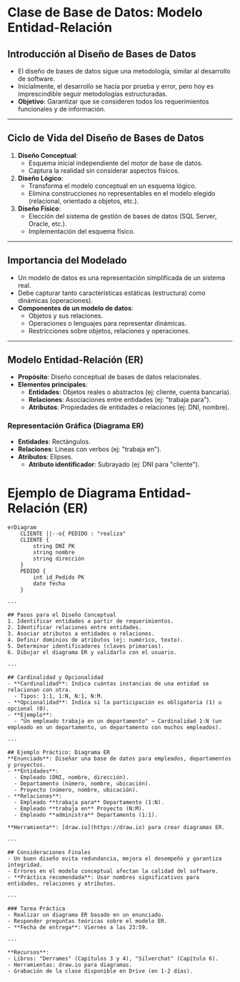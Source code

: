 # Clase de Base de Datos: Modelo Entidad-Relación

## Introducción al Diseño de Bases de Datos
- El diseño de bases de datos sigue una metodología, similar al desarrollo de software.
- Inicialmente, el desarrollo se hacía por prueba y error, pero hoy es imprescindible seguir metodologías estructuradas.
- **Objetivo**: Garantizar que se consideren todos los requerimientos funcionales y de información.

---

## Ciclo de Vida del Diseño de Bases de Datos
1. **Diseño Conceptual**:
   - Esquema inicial independiente del motor de base de datos.
   - Captura la realidad sin considerar aspectos físicos.
2. **Diseño Lógico**:
   - Transforma el modelo conceptual en un esquema lógico.
   - Elimina construcciones no representables en el modelo elegido (relacional, orientado a objetos, etc.).
3. **Diseño Físico**:
   - Elección del sistema de gestión de bases de datos (SQL Server, Oracle, etc.).
   - Implementación del esquema físico.

---

## Importancia del Modelado
- Un modelo de datos es una representación simplificada de un sistema real.
- Debe capturar tanto características estáticas (estructura) como dinámicas (operaciones).
- **Componentes de un modelo de datos**:
  - Objetos y sus relaciones.
  - Operaciones o lenguajes para representar dinámicas.
  - Restricciones sobre objetos, relaciones y operaciones.

---

## Modelo Entidad-Relación (ER)
- **Propósito**: Diseño conceptual de bases de datos relacionales.
- **Elementos principales**:
  - **Entidades**: Objetos reales o abstractos (ej: cliente, cuenta bancaria).
  - **Relaciones**: Asociaciones entre entidades (ej: "trabaja para").
  - **Atributos**: Propiedades de entidades o relaciones (ej: DNI, nombre).

### Representación Gráfica (Diagrama ER)
- **Entidades**: Rectángulos.
- **Relaciones**: Líneas con verbos (ej: "trabaja en").
- **Atributos**: Elipses.
  - **Atributo identificador**: Subrayado (ej: DNI para "cliente").
 
# Ejemplo de Diagrama Entidad-Relación (ER)

```mermaid
erDiagram
    CLIENTE ||--o{ PEDIDO : "realiza"
    CLIENTE {
        string DNI PK
        string nombre
        string dirección
    }
    PEDIDO {
        int id_Pedido PK
        date fecha
    }

---

## Pasos para el Diseño Conceptual
1. Identificar entidades a partir de requerimientos.
2. Identificar relaciones entre entidades.
3. Asociar atributos a entidades o relaciones.
4. Definir dominios de atributos (ej: numérico, texto).
5. Determinar identificadores (claves primarias).
6. Dibujar el diagrama ER y validarlo con el usuario.

---

## Cardinalidad y Opcionalidad
- **Cardinalidad**: Indica cuántas instancias de una entidad se relacionan con otra.
  - Tipos: 1:1, 1:N, N:1, N:M.
- **Opcionalidad**: Indica si la participación es obligatoria (1) u opcional (0).
- **Ejemplo**:
  - "Un empleado trabaja en un departamento" → Cardinalidad 1:N (un empleado en un departamento, un departamento con muchos empleados).

---

## Ejemplo Práctico: Diagrama ER
**Enunciado**: Diseñar una base de datos para empleados, departamentos y proyectos.
- **Entidades**:
  - Empleado (DNI, nombre, dirección).
  - Departamento (número, nombre, ubicación).
  - Proyecto (número, nombre, ubicación).
- **Relaciones**:
  - Empleado **trabaja para** Departamento (1:N).
  - Empleado **trabaja en** Proyecto (N:M).
  - Empleado **administra** Departamento (1:1).

**Herramienta**: [draw.io](https://draw.io) para crear diagramas ER.

---

## Consideraciones Finales
- Un buen diseño evita redundancia, mejora el desempeño y garantiza integridad.
- Errores en el modelo conceptual afectan la calidad del software.
- **Práctica recomendada**: Usar nombres significativos para entidades, relaciones y atributos.

---

### Tarea Práctica
- Realizar un diagrama ER basado en un enunciado.
- Responder preguntas teóricas sobre el modelo ER.
- **Fecha de entrega**: Viernes a las 23:59.

---

**Recursos**:
- Libros: "Derrames" (Capítulos 3 y 4), "Silverchat" (Capítulo 6).
- Herramientas: draw.io para diagramas.
- Grabación de la clase disponible en Drive (en 1-2 días).

